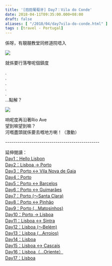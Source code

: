 ```yaml
---
title: '[抱抱葡萄牙] Day7：Vila do Conde'
date: 2018-04-11T09:35:00.000+08:00
draft: false
aliases: [ "/2018/04/day7vila-do-conde.html" ]
tags : [travel - Portugal]
---
```


係呀，有靚靚教堂同修道院唔入  

[![](https://c1.staticflickr.com/5/4314/35962849656_11525174b8_z.jpg)](https://c1.staticflickr.com/5/4314/35962849656_11525174b8_z.jpg)

就係要行落嚟呢個鎮度  
  
.  
.  
.  
.  
.  
...點解？  

[![](https://c1.staticflickr.com/1/898/41296930772_3c2b1d27cb_z.jpg)](https://c1.staticflickr.com/1/898/41296930772_3c2b1d27cb_z.jpg)

响呢度再沿著Rio Ave  
望到嘛望到嘛？  
河嘅盡頭就係要去嘅地方喇！（激動）  
  
\-----------------------------------------------  
  
  
延伸閱讀：  
[Day1：Hello Lisbon](https://www.hidie.net/2017/07/day1hello-lisbon.html)  
[Day2：Lisboa → Porto](https://www.hidie.net/2017/07/day2lisboa-porto.html)  
[Day3：Porto ↔ Vila Nova de Gaia](https://www.hidie.net/2017/07/day3porto-vila-nova-de-gaia.html)  
[Day4：Porto](http://www.hidie.net/2017/07/day4porto.html)  
[Day5：Porto ↔ Barcelos](http://www.hidie.net/2017/07/day5porto-barcelos.html)  
[Day6：Porto ↔ Guimarães](http://www.hidie.net/2017/07/day6porto-guimaraes.html)  
[Day7：Porto (～Santa Clara)](http://www.hidie.net/2017/08/day7porto-santa-clara.html)  
[Day8：Porto ↔ Pinhão](http://www.hidie.net/2017/08/day8porto-pinhao.html)  
[Day9：Porto (...Matosinhos)](http://www.hidie.net/2017/08/day9porto-matosinhos.html)  
[Day10：Porto → Lisboa](http://www.hidie.net/2017/08/day10porto-lisboa.html)  
[Day11：Lisboa ↔ Sintra](http://www.hidie.net/2017/08/day11lisboa-sintra.html)  
[Day12：Lisboa (～Belém)](http://www.hidie.net/2017/08/day12lisboa-belem.html)  
[Day13：Lisboa (...Arroios)](http://www.hidie.net/2017/08/day13lisboa-arroios.html)  
[Day14：Lisboa](http://www.hidie.net/2017/08/day14lisboa.html)  
[Day15：Lisboa ↔ Cascais](http://www.hidie.net/2017/08/day15lisboa-cascais.html)  
[Day16：Lisboa（...Oriente）](http://www.hidie.net/2017/08/day16lisboaoriente.html)  
[Day17：Lisboa](http://www.hidie.net/2017/08/day17lisboa.html)
